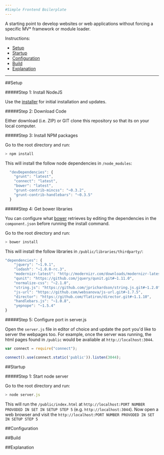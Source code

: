 ```yaml
---
#Simple Frontend Boilerplate
---
```


A starting point to develop websites or web applications without forcing a specific MV* framework or module loader.

Instructions:

* [Setup](#setup)
* [Startup](#startup)
* [Configuration](#configuration)
* [Build](#build)
* [Explanation](#explanation)

---

##Setup

#####Step 1: Install NodeJS

Use the [installer](http://nodejs.org/download/) for initial installation and updates.

#####Step 2: Download Code

Either download (i.e. ZIP) or GIT clone this repository so that its on your local computer.

#####Step 3: Install NPM packages

Go to the root directory and run:

```js
> npm install
```

This will install the follow node dependencies in `/node_modules`:

```js
  "devDependencies": {
    "grunt": "latest",
    "connect": "latest",
    "bower": "latest",
    "grunt-contrib-mincss": "~0.3.2",
    "grunt-contrib-handlebars": "~0.3.5"
  }
```

#####Step 4: Get bower libraries

You can configure what [bower](http://sindresorhus.com/bower-components/) retrieves by editing the dependencies in the `component.json` before running the install command.

Go to the root directory and run:

```js
> bower install
```

This will install the follow libraries in `/public/libraries/thirdparty/`:

```js
"dependencies": {
    "jquery": "~1.9.1",
    "lodash": "~1.0.0-rc.3",
    "modernizr-latest": "http://modernizr.com/downloads/modernizr-latest.js",
    "qunit": "https://github.com/jquery/qunit.git#~1.11.0",
    "normalize-css": "~2.1.0",
    "string.js": "https://github.com/jprichardson/string.js.git#~1.2.0",
    "js-url": "https://github.com/websanova/js-url.git#~1.7.5",
    "director": "https://github.com/flatiron/director.git#~1.1.10",
    "handlebars.js": "~1.0.8",
    "yepnope": "~1.5.4"
}
```

#####Step 5: Configure port in server.js

Open the `server.js` file in editor of choice and update the port you'd like to server the webpages too. For example, once the server was running, the html pages found in `/public` would be avaliable at `http://localhost:3044`.


```js
var connect = require("connect");

connect().use(connect.static('public')).listen(3044);
```

##Startup

#####Step 1: Start node server

Go to the root directory and run:


```js
> node server.js
```

This will run the `/public/index.html` at `http://localhost:PORT NUMBER PROVODED IN SET IN SETUP STEP 5` (e.g. `http://localhost:3044`). Now open a web browser and visit the `http://localhost:PORT NUMBER PROVODED IN SET IN SETUP STEP 5`

##Configuration

##Build

##Explanation
